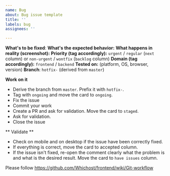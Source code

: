 ```yaml
---
name: Bug
about: Bug issue template
title: ''
labels: bug
assignees: ''

---
```


**What's to be fixed**:
**What's the expected behavior:**
**What happens in reality (screenshot):**
**Priority (tag accordingly):** `urgent` / `regular` (`next` column) or `non-urgent` / `wontfix` (`backlog` column)
**Domain (tag accordingly):** `frontend` / `backend`
**Tested on:** (platform, OS, browser, version)
**Branch**: `hotfix-` (derived from `master`)

**Work on it**

- Derive the branch from `master`. Prefix it with `hotfix-`.
- Tag with `ongoing` and move the card to `ongoing`.
- Fix the issue
- Commit your work
- Create a PR and ask for validation. Move the card to `staged`.
- Ask for validation.
- Close the issue

** Validate **

- Check on mobile and on desktop if the issue have been correctly fixed.
- If everything is correct, move the card to accepted column.
- If the issue isn't fixed, re-open the comment clearly what the problem is and what is the desired result. Move the card to `have issues` column.

Please follow https://github.com/Whichost/frontend/wiki/Git-workflow
